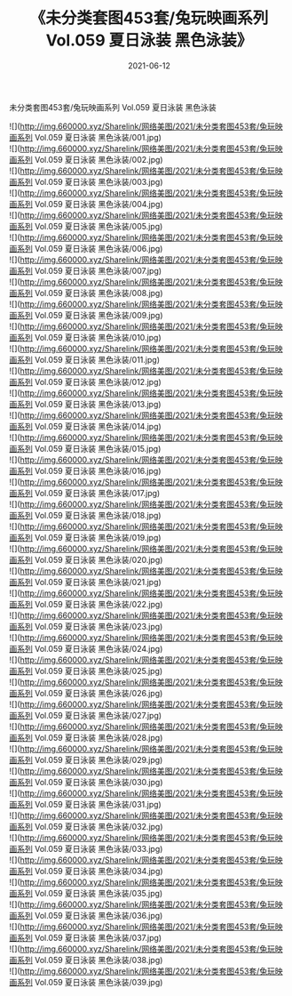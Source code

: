 ﻿---
layout: post
title:  《未分类套图453套/兔玩映画系列 Vol.059 夏日泳装 黑色泳装》
date:   2021-06-12
img: http://img.660000.xyz/Sharelink/网络美图/2021/未分类套图453套/兔玩映画系列 Vol.059 夏日泳装 黑色泳装/000.jpg
categories: [美女, 清纯, 唯美]
---

未分类套图453套/兔玩映画系列 Vol.059 夏日泳装 黑色泳装

 ![](http://img.660000.xyz/Sharelink/网络美图/2021/未分类套图453套/兔玩映画系列 Vol.059 夏日泳装 黑色泳装/001.jpg) <br>![](http://img.660000.xyz/Sharelink/网络美图/2021/未分类套图453套/兔玩映画系列 Vol.059 夏日泳装 黑色泳装/002.jpg) <br>![](http://img.660000.xyz/Sharelink/网络美图/2021/未分类套图453套/兔玩映画系列 Vol.059 夏日泳装 黑色泳装/003.jpg) <br>![](http://img.660000.xyz/Sharelink/网络美图/2021/未分类套图453套/兔玩映画系列 Vol.059 夏日泳装 黑色泳装/004.jpg) <br>![](http://img.660000.xyz/Sharelink/网络美图/2021/未分类套图453套/兔玩映画系列 Vol.059 夏日泳装 黑色泳装/005.jpg) <br>![](http://img.660000.xyz/Sharelink/网络美图/2021/未分类套图453套/兔玩映画系列 Vol.059 夏日泳装 黑色泳装/006.jpg) <br>![](http://img.660000.xyz/Sharelink/网络美图/2021/未分类套图453套/兔玩映画系列 Vol.059 夏日泳装 黑色泳装/007.jpg) <br>![](http://img.660000.xyz/Sharelink/网络美图/2021/未分类套图453套/兔玩映画系列 Vol.059 夏日泳装 黑色泳装/008.jpg) <br>![](http://img.660000.xyz/Sharelink/网络美图/2021/未分类套图453套/兔玩映画系列 Vol.059 夏日泳装 黑色泳装/009.jpg) <br>![](http://img.660000.xyz/Sharelink/网络美图/2021/未分类套图453套/兔玩映画系列 Vol.059 夏日泳装 黑色泳装/010.jpg) <br>![](http://img.660000.xyz/Sharelink/网络美图/2021/未分类套图453套/兔玩映画系列 Vol.059 夏日泳装 黑色泳装/011.jpg) <br>![](http://img.660000.xyz/Sharelink/网络美图/2021/未分类套图453套/兔玩映画系列 Vol.059 夏日泳装 黑色泳装/012.jpg) <br>![](http://img.660000.xyz/Sharelink/网络美图/2021/未分类套图453套/兔玩映画系列 Vol.059 夏日泳装 黑色泳装/013.jpg) <br>![](http://img.660000.xyz/Sharelink/网络美图/2021/未分类套图453套/兔玩映画系列 Vol.059 夏日泳装 黑色泳装/014.jpg) <br>![](http://img.660000.xyz/Sharelink/网络美图/2021/未分类套图453套/兔玩映画系列 Vol.059 夏日泳装 黑色泳装/015.jpg) <br>![](http://img.660000.xyz/Sharelink/网络美图/2021/未分类套图453套/兔玩映画系列 Vol.059 夏日泳装 黑色泳装/016.jpg) <br>![](http://img.660000.xyz/Sharelink/网络美图/2021/未分类套图453套/兔玩映画系列 Vol.059 夏日泳装 黑色泳装/017.jpg) <br>![](http://img.660000.xyz/Sharelink/网络美图/2021/未分类套图453套/兔玩映画系列 Vol.059 夏日泳装 黑色泳装/018.jpg) <br>![](http://img.660000.xyz/Sharelink/网络美图/2021/未分类套图453套/兔玩映画系列 Vol.059 夏日泳装 黑色泳装/019.jpg) <br>![](http://img.660000.xyz/Sharelink/网络美图/2021/未分类套图453套/兔玩映画系列 Vol.059 夏日泳装 黑色泳装/020.jpg) <br>![](http://img.660000.xyz/Sharelink/网络美图/2021/未分类套图453套/兔玩映画系列 Vol.059 夏日泳装 黑色泳装/021.jpg) <br>![](http://img.660000.xyz/Sharelink/网络美图/2021/未分类套图453套/兔玩映画系列 Vol.059 夏日泳装 黑色泳装/022.jpg) <br>![](http://img.660000.xyz/Sharelink/网络美图/2021/未分类套图453套/兔玩映画系列 Vol.059 夏日泳装 黑色泳装/023.jpg) <br>![](http://img.660000.xyz/Sharelink/网络美图/2021/未分类套图453套/兔玩映画系列 Vol.059 夏日泳装 黑色泳装/024.jpg) <br>![](http://img.660000.xyz/Sharelink/网络美图/2021/未分类套图453套/兔玩映画系列 Vol.059 夏日泳装 黑色泳装/025.jpg) <br>![](http://img.660000.xyz/Sharelink/网络美图/2021/未分类套图453套/兔玩映画系列 Vol.059 夏日泳装 黑色泳装/026.jpg) <br>![](http://img.660000.xyz/Sharelink/网络美图/2021/未分类套图453套/兔玩映画系列 Vol.059 夏日泳装 黑色泳装/027.jpg) <br>![](http://img.660000.xyz/Sharelink/网络美图/2021/未分类套图453套/兔玩映画系列 Vol.059 夏日泳装 黑色泳装/028.jpg) <br>![](http://img.660000.xyz/Sharelink/网络美图/2021/未分类套图453套/兔玩映画系列 Vol.059 夏日泳装 黑色泳装/029.jpg) <br>![](http://img.660000.xyz/Sharelink/网络美图/2021/未分类套图453套/兔玩映画系列 Vol.059 夏日泳装 黑色泳装/030.jpg) <br>![](http://img.660000.xyz/Sharelink/网络美图/2021/未分类套图453套/兔玩映画系列 Vol.059 夏日泳装 黑色泳装/031.jpg) <br>![](http://img.660000.xyz/Sharelink/网络美图/2021/未分类套图453套/兔玩映画系列 Vol.059 夏日泳装 黑色泳装/032.jpg) <br>![](http://img.660000.xyz/Sharelink/网络美图/2021/未分类套图453套/兔玩映画系列 Vol.059 夏日泳装 黑色泳装/033.jpg) <br>![](http://img.660000.xyz/Sharelink/网络美图/2021/未分类套图453套/兔玩映画系列 Vol.059 夏日泳装 黑色泳装/034.jpg) <br>![](http://img.660000.xyz/Sharelink/网络美图/2021/未分类套图453套/兔玩映画系列 Vol.059 夏日泳装 黑色泳装/035.jpg) <br>![](http://img.660000.xyz/Sharelink/网络美图/2021/未分类套图453套/兔玩映画系列 Vol.059 夏日泳装 黑色泳装/036.jpg) <br>![](http://img.660000.xyz/Sharelink/网络美图/2021/未分类套图453套/兔玩映画系列 Vol.059 夏日泳装 黑色泳装/037.jpg) <br>![](http://img.660000.xyz/Sharelink/网络美图/2021/未分类套图453套/兔玩映画系列 Vol.059 夏日泳装 黑色泳装/038.jpg) <br>![](http://img.660000.xyz/Sharelink/网络美图/2021/未分类套图453套/兔玩映画系列 Vol.059 夏日泳装 黑色泳装/039.jpg) <br>